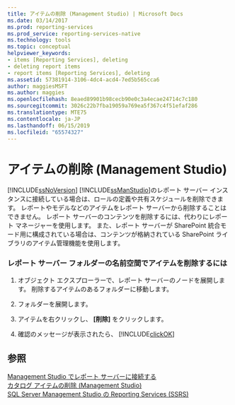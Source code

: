```yaml
---
title: アイテムの削除 (Management Studio) | Microsoft Docs
ms.date: 03/14/2017
ms.prod: reporting-services
ms.prod_service: reporting-services-native
ms.technology: tools
ms.topic: conceptual
helpviewer_keywords:
- items [Reporting Services], deleting
- deleting report items
- report items [Reporting Services], deleting
ms.assetid: 57381914-3106-4dc4-acd4-7ed5b565cca6
author: maggiesMSFT
ms.author: maggies
ms.openlocfilehash: 8eaed89901b98cecb90e0c3a4ecae24714c7c180
ms.sourcegitcommit: 3026c22b7fba19059a769ea5f367c4f51efaf286
ms.translationtype: MTE75
ms.contentlocale: ja-JP
ms.lasthandoff: 06/15/2019
ms.locfileid: "65574327"
---
```

# <a name="delete-an-item-management-studio"></a>アイテムの削除 (Management Studio)
  [!INCLUDE[ssNoVersion](../../includes/ssnoversion-md.md)] [!INCLUDE[ssManStudio](../../includes/ssmanstudio-md.md)]のレポート サーバー インスタンスに接続している場合は、ロールの定義や共有スケジュールを削除できます。 レポートやモデルなどのアイテムをレポート サーバーから削除することはできません。 レポート サーバーのコンテンツを削除するには、代わりにレポート マネージャーを使用します。 また、レポート サーバーが SharePoint 統合モード用に構成されている場合は、コンテンツが格納されている SharePoint ライブラリのアイテム管理機能を使用します。  
  
### <a name="to-delete-an-item-in-the-report-server-folder-namespace"></a>レポート サーバー フォルダーの名前空間でアイテムを削除するには  
  
1.  オブジェクト エクスプローラーで、レポート サーバーのノードを展開します。 削除するアイテムのあるフォルダーに移動します。  
  
2.  フォルダーを展開します。  
  
3.  アイテムを右クリックし、 **[削除]** をクリックします。  
  
4.  確認のメッセージが表示されたら、 [!INCLUDE[clickOK](../../includes/clickok-md.md)]  
  
## <a name="see-also"></a>参照  
 [Management Studio でレポート サーバーに接続する](../../reporting-services/tools/connect-to-a-report-server-in-management-studio.md)   
 [カタログ アイテムの削除 (Management Studio)](../../reporting-services/tools/delete-catalog-items-management-studio.md)   
 [SQL Server Management Studio の Reporting Services (SSRS)](../../reporting-services/tools/reporting-services-in-sql-server-management-studio-ssrs.md)  
  
  

